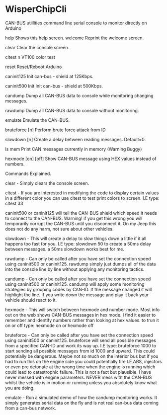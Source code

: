 # WisperChipCli
CAN-BUS utillities command line serial console to monitor directly on Arduino
 

help                 Shows this help screen. welcome Reprint the welcome screen.

clear                Clear the console screen.

cltest n             VT100 color test

reset                Reset/Reboot Arduino

caninit125           Init can-bus - shield at 125Kbps.

caninit500 Init      Init can-bus - shield at 500Kbps.

candump              Dump all CAN-BUS data to console while monitoring changing messages.

rawdump              Dump all CAN-BUS data to console without monitoring.

emulate              Emulate the CAN-BUS.

bruteforce [n]       Perform brute force attack from ID

slowdown [n]         Create a delay between reading messages. Default=0.

ls mem               Print CAN messages currently in memory (Warning Buggy)

hexmode [on] [off]   Show CAN-BUS message using HEX values instead of numbers.



Commands Explained.

clear - Simply clears the console screen.

cltest - If you are interested in modifying the code to display certain values in a different color you can use cltest to test print colors to screen. I.E type: cltest 33

caninit500 or caninit125 will tell the CAN-BUS shield which speed it needs to connect to the CAN-BUS. Warning! if you get this wrong you will temporarily corrupt the CAN-BUS until you disconnect it. On my Jeep this does not do any harm, not sure about other vehicles.

slowdown - This will create a delay to slow things down a little if it all happens too fast for you.
I.E type: slowdown 50 to create a 50ms delay between messages. a 50ms slowdown works best for me.

rawdump - Can only be called after you have set the connection speed using caninit500 or caninit125. rawdump simply just dumps all of the data into the console line by line without applying any monitoring tactics.

candump - Can only be called after you have set the connection speed using caninit500 or caninit125. candump will apply some monitoring strategies by grouping codes by CAN-ID. If the message changed it will highlight the line. If you write down the message and play it back your vehicle should react to it.

hexmode - This will switch between hexmode and number mode. Most info out on the web shows CAN-BUS messages in hex mode. I find it easier to remember and identify numbers rather than looking at hex values.
to trun it on or off type: hexmode on or hexmode off

bruteforce - Can only be called after you have set the connection speed using caninit500 or caninit125. bruteforce will send all possible messages from a specified CAN-ID and work its way up.
I.E type: bruteforce 1000 to start sending all possible messages from id 1000 and upward. This could  potentially be dangerous. Maybe not so much on the interior bus but if you had to run this on the engine side you could potentially fire I.E ABS, injectors or even pre detonate at the wrong time when the engine is running which could lead to catastrophic failure. This is not a fact but  plausible. I have never messed with engine parameters. NEVER mess with the CAN-BUS whilst the vehicle is in motion or running unless you absolutely know what you are doing.

emulate  - Run a simulated demo of how the candump monitoring works. It simply generates serial data on the fly and is not real can-bus data coming from a can-bus network.
